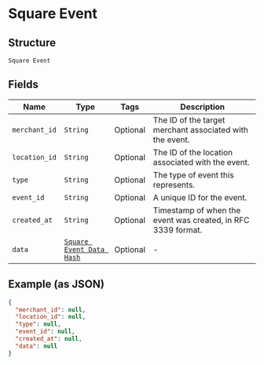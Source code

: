 
# Square Event

## Structure

`Square Event`

## Fields

| Name | Type | Tags | Description |
|  --- | --- | --- | --- |
| `merchant_id` | `String` | Optional | The ID of the target merchant associated with the event. |
| `location_id` | `String` | Optional | The ID of the location associated with the event. |
| `type` | `String` | Optional | The type of event this represents. |
| `event_id` | `String` | Optional | A unique ID for the event. |
| `created_at` | `String` | Optional | Timestamp of when the event was created, in RFC 3339 format. |
| `data` | [`Square Event Data Hash`](../../doc/models/square-event-data.md) | Optional | - |

## Example (as JSON)

```json
{
  "merchant_id": null,
  "location_id": null,
  "type": null,
  "event_id": null,
  "created_at": null,
  "data": null
}
```

